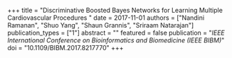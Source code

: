 +++
title = "Discriminative Boosted Bayes Networks for Learning Multiple Cardiovascular Procedures "
date = 2017-11-01
authors = ["Nandini Ramanan", "Shuo Yang", "Shaun Grannis", "Sriraam Natarajan"]
publication_types = ["1"]
abstract = ""
featured = false
publication = "*IEEE International Conference on Bioinformatics and Biomedicine (IEEE BIBM)*"
doi = "10.1109/BIBM.2017.8217770"
+++


